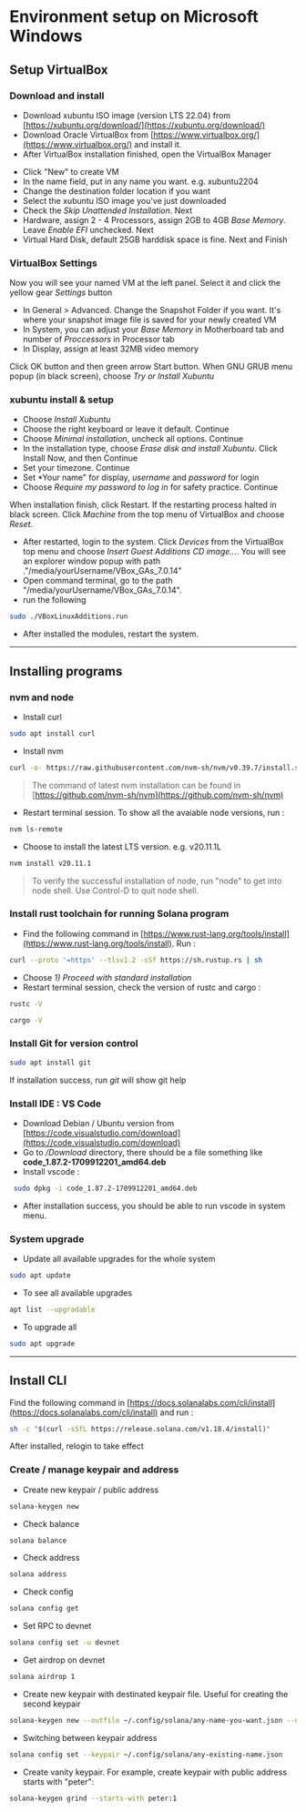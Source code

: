 # Environment setup on Microsoft Windows
## Setup VirtualBox
### Download and install
- Download xubuntu ISO image (version LTS 22.04) from [https://xubuntu.org/download/](https://xubuntu.org/download/)
- Download Oracle VirtualBox from [https://www.virtualbox.org/](https://www.virtualbox.org/) and install it.
- After VirtualBox installation finished, open the VirtualBox Manager
<!-- ![VirtualBox](https://drive.google.com/file/d/1GLH0jaOVHXgdyFN_19wY3Fckqxxe_9FL/view?usp=sharing) -->
- Click "New" to create VM
- In the name field, put in any name you want. e.g. xubuntu2204
- Change the destination folder location if you want
- Select the xubuntu ISO image you've just downloaded
- Check the *Skip Unattended Installation*. Next
- Hardware, assign 2 - 4 Processors, assign 2GB to 4GB *Base Memory*. Leave *Enable EFI* unchecked. Next
- Virtual Hard Disk, default 25GB harddisk space is fine. Next and Finish

### VirtualBox Settings
Now you will see your named VM at the left panel. Select it and click the yellow gear *Settings* button
- In General > Advanced. Change the Snapshot Folder if you want. It's where your snapshot image file is saved for your newly created VM
- In System, you can adjust your *Base Memory* in Motherboard tab and number of *Proccessors* in Processor tab
- In Display, assign at least 32MB video memory

Click OK button and then green arrow Start button.
When GNU GRUB menu popup (in black screen), choose *Try or Install Xubuntu*

### xubuntu install & setup
- Choose *Install Xubuntu*
- Choose the right keyboard or leave it default. Continue
- Choose *Minimal installation*, uncheck all options. Continue
- In the installation type, choose *Erase disk and install Xubuntu*. Click Install Now, and then Continue
- Set your timezone. Continue
- Set *Your name" for display, *username* and *password* for login
- Choose *Require my password to log in* for safety practice. Continue

When installation finish, click Restart. If the restarting process halted in black screen. Click *Machine* from the top menu of VirtualBox and choose *Reset*.

- After restarted, login to the system. Click *Devices* from the VirtualBox top menu and choose *Insert Guest Additions CD image...*. You will see an explorer window popup with path ."/media/yourUsername/VBox_GAs_7.0.14"
- Open command terminal, go to the path "/media/yourUsername/VBox_GAs_7.0.14".
- run the following
```sh
sudo ./VBoxLinuxAdditions.run
```
- After installed the modules, restart the system.
---
## Installing programs
### nvm and node
- Install curl
```sh
sudo apt install curl
```
- Install nvm
```sh
curl -o- https://raw.githubusercontent.com/nvm-sh/nvm/v0.39.7/install.sh | bash
```
>The command of latest nvm installation can be found in [https://github.com/nvm-sh/nvm](https://github.com/nvm-sh/nvm)

- Restart terminal session. To show all the avaiable node versions, run :
```sh
nvm ls-remote
```
- Choose to install the latest LTS version. e.g. v20.11.1L
```sh
nvm install v20.11.1
```
>To verify the successful installation of node, run "node" to get into node shell. Use Control-D to quit node shell.
### Install rust toolchain for running Solana program
- Find the following command in [https://www.rust-lang.org/tools/install](https://www.rust-lang.org/tools/install). Run :
```sh
curl --proto '=https' --tlsv1.2 -sSf https://sh.rustup.rs | sh
```
- Choose *1) Proceed with standard installation*
- Restart terminal session, check the version of rustc and cargo :
```sh
rustc -V
```
```sh
cargo -V
```
### Install Git for version control
```sh
sudo apt install git
```
If installation success, run *git* will show git help
### Install IDE : VS Code
- Download Debian / Ubuntu version from [https://code.visualstudio.com/download](https://code.visualstudio.com/download)
- Go to */Download* directory, there should be a file something like **code_1.87.2-1709912201_amd64.deb**
- Install vscode :
```sh
 sudo dpkg -i code_1.87.2-1709912201_amd64.deb
 ```
- After installation success, you should be able to run vscode in system menu.
### System upgrade
- Update all available upgrades for the whole system
```sh
sudo apt update
```
- To see all available upgrades
```sh
apt list --upgradable
```
- To upgrade all
```sh
sudo apt upgrade
```
---
## Install CLI
Find the following command in [https://docs.solanalabs.com/cli/install](https://docs.solanalabs.com/cli/install) and run :
```sh
sh -c "$(curl -sSfL https://release.solana.com/v1.18.4/install)"
```
After installed, relogin to take effect
### Create / manage keypair and address
- Create new keypair / public address
```sh
solana-keygen new
```
- Check balance
```sh
solana balance
```
- Check address
```sh
solana address
```
- Check config
```sh
solana config get
```
- Set RPC to devnet
```sh
solana config set -u devnet
```
- Get airdrop on devnet
```sh
solana airdrop 1
```
- Create new keypair with destinated keypair file. Useful for creating the second keypair
```sh
solana-keygen new --outfile ~/.config/solana/any-name-you-want.json --no-passphrase
```
- Switching between keypair address
```sh
solana config set --keypair ~/.config/solana/any-existing-name.json
```
- Create vanity keypair. For example, create keypair with public address starts with "peter":
```sh
solana-keygen grind --starts-with peter:1
```
